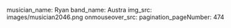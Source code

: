 musician_name: Ryan
band_name: Austra
img_src: images/musician2046.png
onmouseover_src: 
pagination_pageNumber: 474